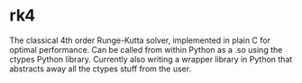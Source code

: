 # rk4
The classical 4th order Runge-Kutta solver, implemented in plain C for optimal performance. Can be called from within Python as a .so using the ctypes Python library. Currently also writing a wrapper library in Python that abstracts away all the ctypes stuff from the user.
